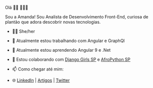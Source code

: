 Olá 👋🏾 👩🏾‍💻

Sou a Amanda! Sou Analista de Desenvolvimento Front-End, curiosa de plantão que adora descobrir novas tecnologias.

- 👧🏿 She/her
- 🔭 Atualmente estou trabalhando com Angular e GraphQl
- 🌱 Atualmente estou aprendendo Angular 9 e .Net
- 👯 Estou colaborando com [Django Girls SP](https://www.linkedin.com/company/django-girls-s%C3%A3o-paulo/) e [AfroPython SP](https://www.linkedin.com/company/afropython-sp/)

- 📫 Como chegar até mim:
- 🌐 [LinkedIn](https://www.linkedin.com/in/amanda-silva-dev/) | [Artigos](https://dev.to/mandypry) | [Twitter](https://twitter.com/soueumandys)
